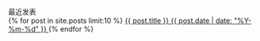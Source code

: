 <div class="card mb-3">
  <div class="card-header"><i class="far fa-clock"></i> 最近发表</div>
  <div class="list-group list-group-flush">
    {% for post in site.posts limit:10 %}
    <a class="list-group-item list-group-item-action" href="{{post.url}}">
      <span>{{ post.title }} <span class="badge text-dark">{{ post.date | date: "%Y-%m-%d" }}</span>
      </span>
    </a>
    {% endfor %}
  </div>
</div>
